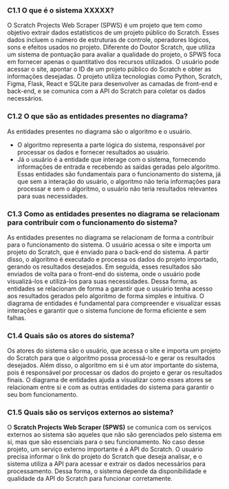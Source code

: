 ### C1.1 O que é o sistema XXXXX?

O Scratch Projects Web Scraper (SPWS) é um projeto que tem como objetivo extrair dados estatísticos de um projeto público do Scratch. Esses dados incluem o número de estruturas de controle, operadores lógicos, sons e efeitos usados no projeto. Diferente do Doutor Scratch, que utiliza um sistema de pontuação para avaliar a qualidade do projeto, o SPWS foca em fornecer apenas o quantitativo dos recursos utilizados. O usuário pode acessar o site, apontar o ID de um projeto público do Scratch e obter as informações desejadas. O projeto utiliza tecnologias como Python, Scratch, Figma, Flask, React e SQLite para desenvolver as camadas de front-end e back-end, e se comunica com a API do Scratch para coletar os dados necessários.

### C1.2 O que são as entidades presentes no diagrama?

As entidades presentes no diagrama são o algoritmo e o usuário. 
- O algoritmo representa a parte lógica do sistema, responsável por processar os dados e fornecer resultados ao usuário. 
- Já o usuário é a entidade que interage com o sistema, fornecendo informações de entrada e recebendo as saídas geradas pelo algoritmo. Essas entidades são fundamentais para o funcionamento do sistema, já que sem a interação do usuário, o algoritmo não teria informações para processar e sem o algoritmo, o usuário não teria resultados relevantes para suas necessidades.

### C1.3 Como as entidades presentes no diagrama se relacionam para contribuir com o funcionamento do sistema?

As entidades presentes no diagrama se relacionam de forma a contribuir para o funcionamento do sistema. O usuário acessa o site e importa um projeto do Scratch, que é enviado para o back-end do sistema. A partir disso, o algoritmo é executado e processa os dados do projeto importado, gerando os resultados desejados. Em seguida, esses resultados são enviados de volta para o front-end do sistema, onde o usuário pode visualizá-los e utilizá-los para suas necessidades. Dessa forma, as entidades se relacionam de forma a garantir que o usuário tenha acesso aos resultados gerados pelo algoritmo de forma simples e intuitiva. O diagrama de entidades é fundamental para compreender e visualizar essas interações e garantir que o sistema funcione de forma eficiente e sem falhas.

### C1.4 Quais são os atores do sistema?

Os atores do sistema são o usuário, que acessa o site e importa um projeto do Scratch para que o algoritmo possa processá-lo e gerar os resultados desejados. Além disso, o algoritmo em si é um ator importante do sistema, pois é responsável por processar os dados do projeto e gerar os resultados finais. O diagrama de entidades ajuda a visualizar como esses atores se relacionam entre si e com as outras entidades do sistema para garantir o seu bom funcionamento.

### C1.5 Quais são os serviços externos ao sistema?

O **Scratch Projects Web Scraper (SPWS)** se comunica com os serviços externos ao sistema são aqueles que não são gerenciados pelo sistema em si, mas que são essenciais para o seu funcionamento. No caso desse projeto, um serviço externo importante é a API do Scratch. O usuário precisa informar o link do projeto do Scratch que deseja analisar, e o sistema utiliza a API para acessar e extrair os dados necessários para processamento. Dessa forma, o sistema depende da disponibilidade e qualidade da API do Scratch para funcionar corretamente.
